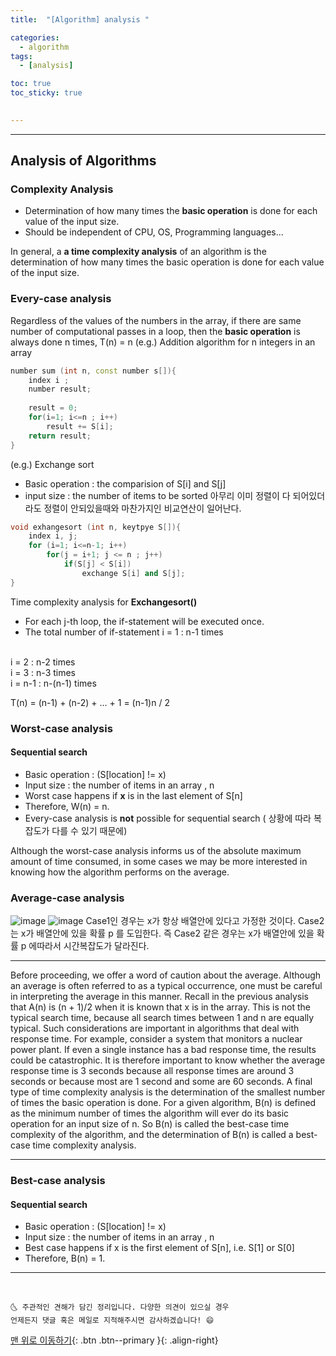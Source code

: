 ```yaml
---
title:  "[Algorithm] analysis " 

categories:
  - algorithm
tags:
  - [analysis]

toc: true
toc_sticky: true
 

---
```


***

## Analysis of Algorithms

### Complexity Analysis

- Determination of how many times the **basic operation** is done for each value of the input size.
- Should be independent of CPU, OS, Programming languages...

In general, a **a time complexity analysis** of an algorithm is the determination of how many times the basic operation is done for each value of the input size.

### Every-case analysis
Regardless of the values of the numbers in the array, if there are same number of computational passes in a loop, then the **basic operation** is always done n times, T(n) = n
(e.g.) Addition algorithm for n integers in an array

```c++
number sum (int n, const number s[]){
    index i ;
    number result;
    
    result = 0;
    for(i=1; i<=n ; i++)
        result += S[i];
    return result;
}
```

(e.g.) Exchange sort
- Basic operation : the comparision of S[i] and S[j]
- input size : the number of items to be sorted
아무리 이미 정렬이 다 되어있더라도 정렬이 안되있을때와 마찬가지인 비교연산이 일어난다.
```c++
void exhangesort (int n, keytpye S[]){
    index i, j;
    for (i=1; i<=n-1; i++)
        for(j = i+1; j <= n ; j++)
            if(S[j] < S[i])
                exchange S[i] and S[j];
}
```
Time complexity analysis for **Exchangesort()**
- For each j-th loop, the if-statement will be executed once.
- The total number of if-statement
i = 1 : n-1 times
<br>
i = 2 : n-2 times
<br>
i = 3 : n-3 times
<br>
i = n-1 : n-(n-1) times
<br>

T(n) = (n-1) + (n-2) + ... + 1 = (n-1)n / 2

### Worst-case analysis
#### Sequential search
- Basic operation : (S[location] != x)
- Input size : the number of items in an array , n
- Worst case happens if **x** is in the last element of S[n]
- Therefore, W(n) = n.
- Every-case analysis is **not** possible for sequential search ( 상황에 따라 복잡도가 다를 수 있기 때문에)

Although the worst-case analysis informs us of the absolute maximum amount of time consumed, in some cases we may be more interested in knowing how the algorithm performs on the average.

### Average-case analysis
![image](https://user-images.githubusercontent.com/69495129/133468241-b9840227-eda8-4730-860a-b672f862b83d.png)
![image](https://user-images.githubusercontent.com/69495129/133468262-97213dd1-21ce-4e47-9be5-f246762f6391.png)
Case1인 경우는 x가 항상 배열안에 있다고 가정한 것이다. Case2는 x가 배열안에 있을 확률 p 를 도입한다.
즉 Case2 같은 경우는 x가 배열안에 있을 확률 p 에따라서 시간복잡도가 달라진다.

***
Before proceeding, we offer a word of caution about the average. Although an average is often referred to as a typical occurrence, one must be careful in interpreting the average in this manner. Recall in the previous analysis that A(n) is (n + 1)/2 when it is known that x is in the array. This is not the typical search time, because all search times between 1 and n are equally typical. Such considerations are important in algorithms that deal with response time. For example, consider a system that monitors a nuclear power plant. If even a single instance has a bad response time, the results could be catastrophic. It is therefore important to know whether the average response time is 3 seconds because all response times are around 3 seconds or because most are 1 second and some are 60 seconds.
A final type of time complexity analysis is the determination of the smallest number of times the basic operation is done. For a given algorithm, B(n) is defined as the minimum number of times the algorithm will ever do its basic operation for an input size of n. So B(n) is called the best-case time complexity of the algorithm, and the determination of B(n) is called a best-case time complexity analysis.

***
### Best-case analysis
#### Sequential search
- Basic operation : (S[location] != x)
- Input size : the number of items in an array , n
- Best case happens if x is the first element of S[n], i.e. S[1] or S[0]
- Therefore, B(n) = 1.




*** 
<br>

    🌜 주관적인 견해가 담긴 정리입니다. 다양한 의견이 있으실 경우
    언제든지 댓글 혹은 메일로 지적해주시면 감사하겠습니다! 😄

[맨 위로 이동하기](#){: .btn .btn--primary }{: .align-right}
